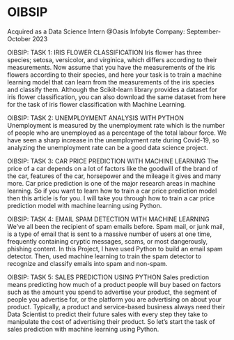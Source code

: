 # OIBSIP
Acquired as a Data Science Intern @Oasis Infobyte Company: September-October 2023

OIBSIP: TASK 1: IRIS FLOWER CLASSIFICATION
Iris flower has three species; setosa, versicolor, and virginica, which differs according to their measurements. Now assume that you have the measurements of the iris flowers according to their species, and here your task is to train a machine learning model that can learn from the measurements of the iris species and classify them. Although the Scikit-learn library provides a dataset for iris flower classification, you can also download the same dataset from here for the task of iris flower classification with Machine Learning.

OIBSIP: TASK 2: UNEMPLOYMENT ANALYSIS WITH PYTHON
Unemployment is measured by the unemployment rate which is the number of people who are unemployed as a percentage of the total labour force. We have seen a sharp increase in the unemployment rate during Covid-19, so analyzing the unemployment rate can be a good data science project.

OIBSIP: TASK 3: CAR PRICE PREDICTION WITH MACHINE LEARNING
The price of a car depends on a lot of factors like the goodwill of the brand of the car, features of the car, horsepower and the mileage it gives and many more. Car price prediction is one of the major research areas in machine learning. So if you want to learn how to train a car price prediction model then this article is for you. I will take you through how to train a car price prediction model with machine learning using Python.

OIBSIP: TASK 4: EMAIL SPAM DETECTION WITH MACHINE LEARNING
We’ve all been the recipient of spam emails before. Spam mail, or junk mail, is a type of email that is sent to a massive number of users at one time, frequently containing cryptic messages, scams, or most dangerously, phishing content. In this Project, I have used Python to build an email spam detector. Then, used machine learning to train the spam detector to recognize and classify emails into spam and non-spam.

OIBSIP: TASK 5: SALES PREDICTION USING PYTHON
Sales prediction means predicting how much of a product people will buy based on factors such as the amount you spend to advertise your product, the segment of people you advertise for, or the platform you are advertising on about your product. Typically, a product and service-based business always need their Data Scientist to predict their future sales with every step they take to manipulate the cost of advertising their product. So let’s start the task of sales prediction with machine learning using Python.
